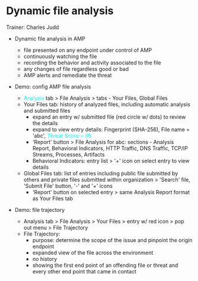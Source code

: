 # Dynamic file analysis

Trainer: Charles Judd


- Dynamic file analysis in AMP
  - file presented on any endpoint under control of AMP
  - continuously watching the file
  - recording the behavior and activity associated to the file
  - any changes of file regardless good or bad
  - AMP alerts and remediate the threat


- Demo: config AMP file analysis
  - <span style="color: cyan;">Analysis</span> tab > File Analysis > tabs - Your Files, Global Files
  - Your Files tab: history of analyzed files, including automatic analysis and submitted files
    - expand an entry w/ submitted file (red circle w/ dots) to review the details
    - expand to view entry details: Fingerprint (SHA-256), File name = 'abc', <span style="color: cyan;">Threat Score = 95</span>
    - 'Report' button > File Analysis for abc: sections - Analysis Report, Behavioral Indicators, HTTP Traffic, DNS Traffic, TCP/IP Streams, Processes, Artifacts
    - Behavioral Indicators: entry list > '+' icon on select entry to view details
  - Global Files tab: list of entries including public file submitted by others and private files submitted within organization > 'Search' file, 'Submit File' button, '-' and '+' icons
    - 'Report' button on selected entry > same Analysis Report format as Your Files tab


- Demo: file trajectory
  - Analysis tab > File Analysis > Your Files > entry w/ red icon > pop out menu > File Trajectory
  - File Trajectory:
    - purpose: determine the scope of the issue and pinpoint the origin endpoint
    - expanded view of the file across the environment
    - no history
    - showing the first end point of an offending file or threat and every other end point that came in contact


